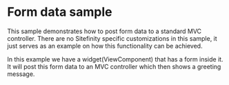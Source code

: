 # Form data sample
This sample demonstrates how to post form data to a standard MVC controller. There are no Sitefinity specific customizations in this sample, it just serves as an example on how this functionality can be achieved.

In this example we have a widget(ViewComponent) that has a form inside it. It will post this form data to an MVC controller which then shows a greeting message.